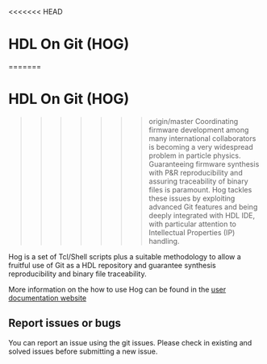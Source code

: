 <<<<<<< HEAD
# HDL On Git (HOG)
=======
# HDL On Git (HOG) 
>>>>>>> origin/master
Coordinating firmware development among many international collaborators is becoming a very widespread problem in particle physics.
Guaranteeing firmware synthesis with P&R reproducibility and assuring traceability of binary files is paramount.
Hog tackles these issues by exploiting advanced Git features and being deeply integrated with HDL IDE, with particular attention to Intellectual Properties (IP) handling.

Hog is a set of Tcl/Shell scripts plus a suitable methodology to allow a fruitful use of Git as a HDL repository and guarantee synthesis reproducibility and binary file traceability.

More information on the how to use Hog can be found in the [user documentation website](http://hog-user-docs.web.cern.ch/)

## Report issues or bugs

You can report an issue using the git issues.
Please check in existing and solved issues before submitting a new issue.
